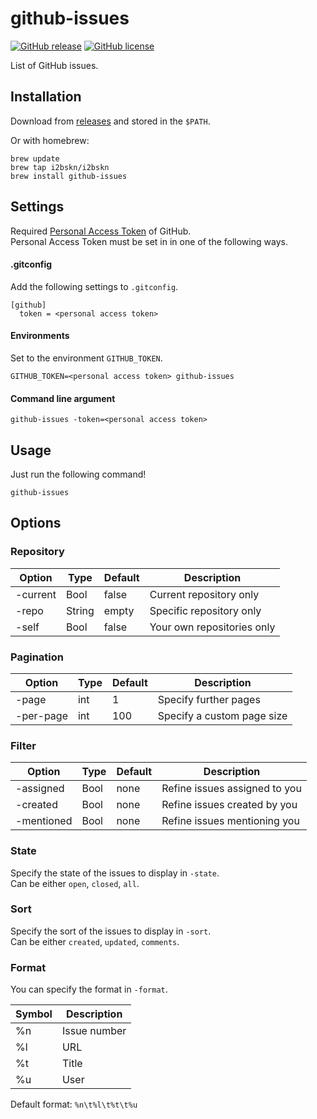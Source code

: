 github-issues
=============

[![GitHub release](https://img.shields.io/github/release/i2bskn/github-issues.svg?style=flat-square)](https://github.com/i2bskn/github-issues/releases)
[![GitHub license](https://img.shields.io/github/license/i2bskn/github-issues.svg?style=flat-square)](https://github.com/i2bskn/github-issues/blob/master/LICENSE.txt)

List of GitHub issues.

Installation
------------

Download from [releases](https://github.com/i2bskn/github-issues/releases) and stored in the `$PATH`.  

Or with homebrew:

```
brew update
brew tap i2bskn/i2bskn
brew install github-issues
```

Settings
--------

Required [Personal Access Token](https://help.github.com/articles/creating-an-access-token-for-command-line-use/) of GitHub.  
Personal Access Token must be set in in one of the following ways.

#### .gitconfig

Add the following settings to `.gitconfig`.

```
[github]
  token = <personal access token>
```

#### Environments

Set to the environment `GITHUB_TOKEN`.

```
GITHUB_TOKEN=<personal access token> github-issues
```

#### Command line argument

```
github-issues -token=<personal access token>
```

Usage
-----

Just run the following command!

```
github-issues
```

Options
-------

### Repository

|Option|Type|Default|Description|
|------|----|-------|-----------|
|-current|Bool|false|Current repository only|
|-repo|String|empty|Specific repository only|
|-self|Bool|false|Your own repositories only|

### Pagination

|Option|Type|Default|Description|
|------|----|-------|-----------|
|-page|int|1|Specify further pages|
|-per-page|int|100|Specify a custom page size|

### Filter

|Option|Type|Default|Description|
|------|----|-------|-----------|
|-assigned|Bool|none|Refine issues assigned to you|
|-created|Bool|none|Refine issues created by you|
|-mentioned|Bool|none|Refine issues mentioning you|

### State

Specify the state of the issues to display in `-state`.  
Can be either `open`, `closed`, `all`.

### Sort

Specify the sort of the issues to display in `-sort`.  
Can be either `created`, `updated`, `comments`.

### Format

You can specify the format in `-format`.

|Symbol|Description|
|------|-----------|
|%n|Issue number|
|%l|URL|
|%t|Title|
|%u|User|

Default format: `%n\t%l\t%t\t%u`
